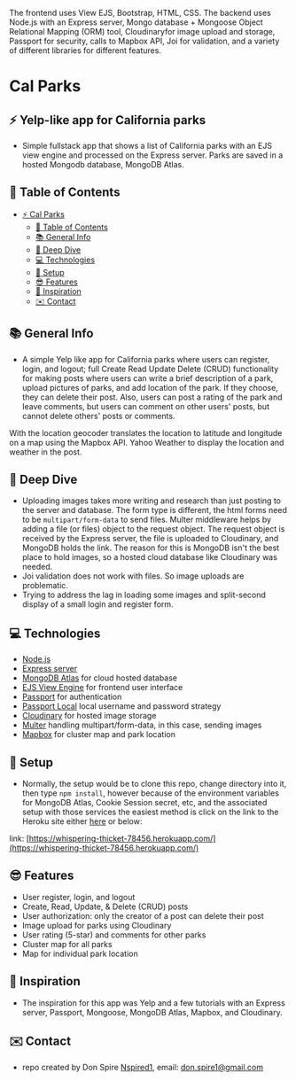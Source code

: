 The frontend uses View EJS, Bootstrap, HTML, CSS. The backend uses Node.js with an Express server, Mongo database + Mongoose Object Relational Mapping (ORM) tool, Cloudinaryfor image upload and storage, Passport for security, calls to Mapbox API, Joi for validation, and a variety of different libraries for different features.

# Cal Parks

## :zap: Yelp-like app for California parks

- Simple fullstack app that shows a list of California parks with an EJS view engine and processed on the Express server. Parks are saved in a hosted Mongodb database, MongoDB Atlas.

## :page_facing_up: Table of Contents

- [:zap: Cal Parks](#zap-Cal-Parks)
  - [:page_facing_up: Table of Contents](#page_facing_up-table-of-contents)
  - [:books: General Info](#books-general-info)
  - [:microscope: Deep Dive](#microscope-deep-dive)
  - [:computer: Technologies](#computer-technologies)
  - [:floppy_disk: Setup](#floppy_disk-setup)
  - [:sunglasses: Features](#cool-features)
  - [:clap: Inspiration](#clap-inspiration)
  - [:envelope: Contact](#envelope-contact)

## :books: General Info

- A simple Yelp like app for California parks where users can register, login, and logout; full Create Read Update Delete (CRUD) functionality for making posts where users can write a brief description of a park, upload pictures of parks, and add location of the park. If they choose, they can delete their post. Also, users can post a rating of the park and leave comments, but users can comment on other users' posts, but cannot delete others' posts or comments.

With the location geocoder translates the location to latitude and longitude on a map using the Mapbox API. Yahoo Weather to display the location and weather in the post.

## :microscope: Deep Dive

- Uploading images takes more writing and research than just posting to the server and database. The form type is different, the html forms need to be `multipart/form-data` to send files. Multer middleware helps by adding a file (or files) object to the request object. The request object is received by the Express server, the file is uploaded to Cloudinary, and MongoDB holds the link. The reason for this is MongoDB isn't the best place to hold images, so a hosted cloud database like Cloudinary was needed.
- Joi validation does not work with files. So image uploads are problematic.
- Trying to address the lag in loading some images and split-second display of a small login and register form.

## :computer: Technologies

- [Node.js ](https://nodejs.org/en/)
- [Express server](https://expressjs.com/)
- [MongoDB Atlas](https://www.mongodb.com/cloud/atlas) for cloud hosted database
- [EJS View Engine](https://www.npmjs.com/package/ejs) for frontend user interface
- [Passport](https://www.npmjs.com/package/passport) for authentication
- [Passport Local](https://www.npmjs.com/package/passport-local) local username and password strategy
- [Cloudinary](https://cloudinary.com/) for hosted image storage
- [Multer](https://www.npmjs.com/package/multer) handling multipart/form-data, in this case, sending images
- [Mapbox](https://www.mapbox.com/) for cluster map and park location

## :floppy_disk: Setup

- Normally, the setup would be to clone this repo, change directory into it, then type `npm install`, however because of the environment variables for MongoDB Atlas, Cookie Session secret, etc, and the associated setup with those services the easiest method is click on the link to the Heroku site either [here](https://whispering-thicket-78456.herokuapp.com/) or below:

link: [https://whispering-thicket-78456.herokuapp.com/](https://whispering-thicket-78456.herokuapp.com/)

## :sunglasses: Features

- User register, login, and logout
- Create, Read, Update, & Delete (CRUD) posts
- User authorization: only the creator of a post can delete their post
- Image upload for parks using Cloudinary
- User rating (5-star) and comments for other parks
- Cluster map for all parks
- Map for individual park location

## :clap: Inspiration

- The inspiration for this app was Yelp and a few tutorials with an Express server, Passport, Mongoose, MongoDB Atlas, Mapbox, and Cloudinary.

## :envelope: Contact

- repo created by Don Spire [Nspired1](https://github.com/Nspired1), email: don.spire1@gmail.com
